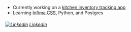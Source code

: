 - Currently working on a [kitchen inventory tracking app](https://github.com/MagicCityCode/pantry)
- Learning [Infima CSS](https://facebookincubator.github.io/infima/ "Infima beta landing page"), Python, and Postgres

 ###### [![LinkedIn][2.2]][2]  [LinkedIn](https://www.linkedin.com/in/woodsjohnc/)

<!--
**jw00ds/jw00ds** is a ✨ _special_ ✨ repository because its `README.md` (this file) appears on your GitHub profile.

- 🔭 I’m currently working on a final project for covalence.io's full-stack web-development bootcamp
- 🌱 I’m currently learning ReactJS Hooks, Infima CSS, Python, and Postgres
-->
[2]: https://www.linkedin.com/in/woodsjohnc/
[2.2]: https://raw.githubusercontent.com/MartinHeinz/MartinHeinz/master/linkedin-3-16.png (John Woods' LinkedIn profile)
